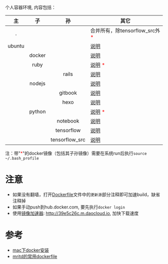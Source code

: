 个人容器环境, 内容包括：

| 主 | 子 | 孙 | 其它 |
|:---:|:---:|:---:|---|
| . |  | |合并所有，除tensorflow_src外 <font color="red">*</font>|
| ubuntu |  |  |[说明](ubuntu/README.md)|
|  | docker |  |[说明](docker/README.md) |
|  | ruby |  |[说明](ruby/README.md) <font color="red">*</font>|
|  |  | rails |[说明](ruby/rails/README.md) |
|  | nodejs |  |[说明](nodejs/README.md)|
|  |  | gitbook |[说明](nodejs/gitbook/README.md)|
|  |  | hexo |[说明](nodejs/hexo/README.md)|
|  | python |  |[说明](python/README.md) <font color="red">*</font>|
|  |  | notebook |[说明](python/notebook/README.md)|
|  |  | tensorflow |[说明](python/tensorflow/README.md)|
|  |  | tensorflow_src |[说明](python/tensorflow_src/README.md)|

注：带"<font color="red">*</font>"的docker镜像（包括其子孙镜像）需要在系统run后执行`source ~/.bash_profile`
  
# 注意
* 如果没有翻墙，打开[Dockerfile](ubuntu/Dockerfile)文件中的`更新源`部分注释即可加速build，缺省注释掉
* 如果手动push到hub.docker.com, 要先执行`docker login`
* 使用[镜像加速器](https://www.daocloud.io/mirror#accelerator-doc): http://39e5c26c.m.daocloud.io, 加快下载速度

# 参考
* [mac下docker安装](https://docs.docker.com/docker-for-mac/install/#download-docker-for-mac)
* [mritd的常用dockerfile](https://github.com/mritd/dockerfile)